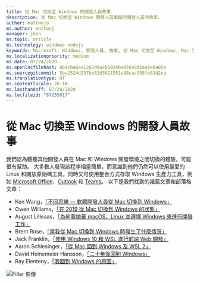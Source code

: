 ```yaml
---
title: 從 Mac 切換至 Windows 的開發人員故事
description: 從 Mac 切換至 Windows 開發人員電腦的開發人員的故事。
author: mattwojo
ms.author: mattwoj
manager: jken
ms.topic: article
ms.technology: windows-nodejs
keywords: Microsoft, Windows, 開發人員, 故事, 從 Mac 切換至 Windows, Mac 至 Windows, WSL
ms.localizationpriority: medium
ms.date: 07/24/2020
ms.openlocfilehash: 8b4cba6ae1267d6acb1034ba47648d5aa6e0a05a
ms.sourcegitcommit: 5ba2524d237be82d3621551e48cac938fe81d2ea
ms.translationtype: HT
ms.contentlocale: zh-TW
ms.lasthandoff: 07/28/2020
ms.locfileid: "87255017"
---
```

# <a name="stories-from-developers-who-have-switched-from-mac-to-windows"></a>從 Mac 切換至 Windows 的開發人員故事

我們認為聽聽其他開發人員在 Mac 和 Windows 開發環境之間切換的體驗，可能很有幫助。 大多數人發現該程序相當簡單，而意識到他們仍然可以使用最愛的 Linux 和開放原始碼工具，同時又可使用整合方式存取 Windows 生產力工具，例如 [Microsoft Office](https://www.microsoft.com/microsoft-365/products-apps-services)、[Outlook](https://www.microsoft.com/microsoft-365/outlook/email-and-calendar-software-microsoft-outlook) 和 [Teams](https://www.microsoft.com/microsoft-365/microsoft-teams/group-chat-software)。 以下是我們找到的幾篇文章和部落格文章：

* Ken Wang，[「不同思維 — 軟體開發人員從 Mac 切換到 Windows」](https://medium.com/@kenwang_57215/software-developer-switching-from-mac-to-windows-66773d331910)
* Owen Williams，[「在 2019 從 Mac 切換到 Windows 的狀態」](https://char.gd/blog/2019/the-state-of-switching-to-windows-from-mac-in-2019)
* August Lilleaas，[「為何我拋棄 macOS、Linux 並選擇 Windows 來進行開發工作」](https://augustl.com/blog/2019/choosing_windows_over_macos_linux/)
* Brent Rose，[「當我從 Mac 切換到 Windows 時發生了什麼情況」](https://www.wired.com/story/rant-switching-from-mac-to-windows/)
* Jack Franklin，[「使用 Windows 10 和 WSL 進行前端 Web 開發」](https://www.jackfranklin.co.uk/blog/frontend-development-with-windows-10/)
* Aaron Schlesinger，[「從 Mac 回到 Windows 及 WSL 2」](https://arschles.com/blog/coming-from-a-mac-to-windows-wsl-2/)
* David Heinemeier Hansson，[「二十年後回到 Windows」](https://m.signalvnoise.com/back-to-windows-after-twenty-years/)
* Ray Elenteny，[「我回到 Windows 的原因」](https://dzone.com/articles/why-i-returned-to-windows)


![Filler 影像](../images/flashy-office2.png)